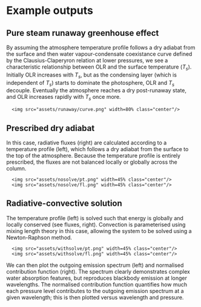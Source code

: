 # Example outputs

## Pure steam runaway greenhouse effect
By assuming the atmosphere temperature profile follows a dry adiabat from the surface and then water vapour-condensate coexistance curve defined by the Clausius-Claperyron relation at lower pressures, we see a characteristic relationship between OLR and the surface temperature ($T_s$). Initially OLR increases with $T_s$, but as the condensing layer (which is independent of $T_s$) starts to dominate the photosphere,  OLR and $T_s$ decouple. Eventually the atmosphere reaches a dry post-runaway state, and OLR increases rapidly with $T_s$ once more.
```@raw html
  <img src="assets/runaway/curve.png" width=80% class="center"/>
```

## Prescribed dry adiabat
In this case, radiative fluxes (right) are calculated according to a temperature profile (left), which follows a dry adiabat from the surface to the top of the atmosphere. Because the temperature profile is entirely prescribed, the fluxes are not balanced locally or globally across the column.
```@raw html
  <img src="assets/nosolve/pt.png" width=45% class="center"/> 
  <img src="assets/nosolve/fl.png" width=45% class="center"/> 
```

## Radiative-convective solution
The temperature profile (left) is solved such that energy is globally and locally conserved (see fluxes, right). Convection is parameterised using mixing length theory in this case, allowing the system to be solved using a Newton-Raphson method. 
```@raw html
  <img src="assets/withsolve/pt.png" width=45% class="center"/> 
  <img src="assets/withsolve/fl.png" width=45% class="center"/> 
```

We can then plot the outgoing emission spectrum (left) and normalised contribution function (right). The spectrum clearly demonstrates complex water absorption features, but reproduces blackbody emission at longer wavelengths. The normalised contribution function quantifies how much each pressure level contributes to the outgoing emission spectrum at a given wavelength; this is then plotted versus wavelength and pressure. 

